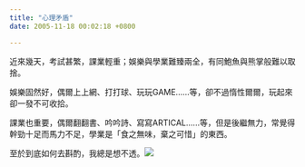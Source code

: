 ```yaml
---
title: "心理矛盾"
date: 2005-11-18 00:02:18 +0800

---
```



近來幾天，考試甚繁，課業輕重；娛樂與學業難臻兩全，有同鮑魚與熊掌般難以取捨。



娛樂固然好，偶爾上上網、打打球、玩玩GAME......等，卻不過惰性爾爾，玩起來卻一發不可收拾。



課業也重要，偶爾翻翻書、吟吟詩、寫寫ARTICAL......等，但是後繼無力，常覺得幹勁十足而馬力不足，學業是「食之無味，棄之可惜」的東西。



至於到底如何去斟酌，我總是想不透。![](/images/slum-area/243_m3.gif)


